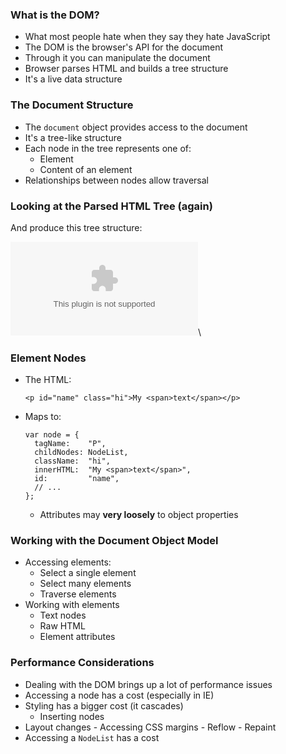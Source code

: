 ### What is the DOM?

  - What most people hate when they say they hate JavaScript
  - The DOM is the browser's API for the document
  - Through it you can manipulate the document
  - Browser parses HTML and builds a tree structure
  - It's a live data structure

### The Document Structure

  - The `document` object provides access to the document
  - It's a tree-like structure
  - Each node in the tree represents one of:
    - Element
    - Content of an element
  - Relationships between nodes allow traversal

### Looking at the Parsed HTML Tree (again)

And produce this tree structure:

![](../../../diagrams/html/tree.dot)\
<!-- Here to stop a figure heading above -->

### Element Nodes

  - The HTML:

    ~~~ {.html}
    <p id="name" class="hi">My <span>text</span></p>
    ~~~

  - Maps to:

    ~~~ {.javascript}
    var node = {
      tagName:    "P",
      childNodes: NodeList,
      className:  "hi",
      innerHTML:  "My <span>text</span>",
      id:         "name",
      // ...
    };
    ~~~

    -   Attributes may **very loosely** to object properties

### Working with the Document Object Model

  - Accessing elements:
    -   Select a single element
    -   Select many elements
    -   Traverse elements
  - Working with elements
    -   Text nodes
    -   Raw HTML
    -   Element attributes


### Performance Considerations

  - Dealing with the DOM brings up a lot of performance issues
  - Accessing a node has a cost (especially in IE)
  - Styling has a bigger cost (it cascades)
    -   Inserting nodes
   -   Layout changes
    -   Accessing CSS margins
    -   Reflow
    -   Repaint
  - Accessing a `NodeList` has a cost
